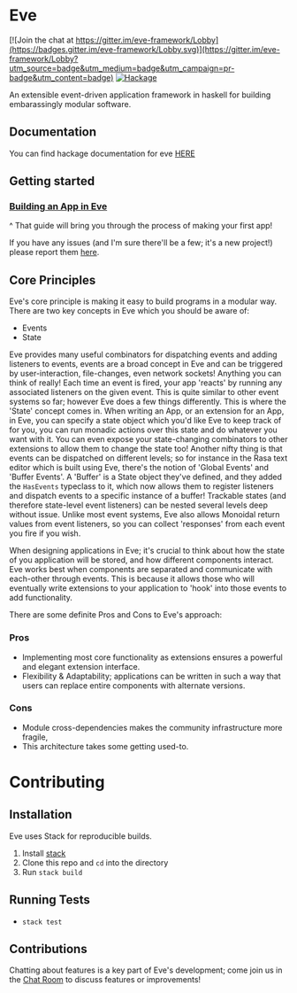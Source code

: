 Eve
===

[![Join the chat at https://gitter.im/eve-framework/Lobby](https://badges.gitter.im/eve-framework/Lobby.svg)](https://gitter.im/eve-framework/Lobby?utm_source=badge&utm_medium=badge&utm_campaign=pr-badge&utm_content=badge)
[![Hackage](https://img.shields.io/badge/hackage-latest-green.svg)](https://hackage.haskell.org/package/eve)

An extensible event-driven application framework in haskell for building embarassingly modular software.

Documentation
-------------
You can find hackage documentation for eve [HERE](https://hackage.haskell.org/package/eve)

Getting started
---------------
### [Building an App in Eve](https://github.com/ChrisPenner/eve/blob/master/docs/Building-An-App.md)

\^ That guide will bring you through the process of making your first app!

If you have any issues (and I'm sure there'll be a few; it's a new project!)
please report them [here](https://github.com/ChrisPenner/eve/issues).

Core Principles
---------------

Eve's core principle is making it easy to build programs in a modular way.
There are two key concepts in Eve which you should be aware of:

- Events
- State

Eve provides many useful combinators for dispatching events and adding
listeners to events, events are a broad concept in Eve and can be triggered by
user-interaction, file-changes, even network sockets! Anything you can think of
really! Each time an event is fired, your app 'reacts' by running any
associated listeners on the given event. This is quite similar to other event
systems so far; however Eve does a few things differently. This is where the
'State' concept comes in. When writing an App, or an extension for an App, in
Eve, you can specify a state object which you'd like Eve to keep track of for
you, you can run monadic actions over this state and do whatever you want with
it. You can even expose your state-changing combinators to other extensions to
allow them to change the state too! Another nifty thing is that events can be
dispatched on different levels; so for instance in the Rasa text editor which
is built using Eve, there's the notion of 'Global Events' and 'Buffer Events'.
A 'Buffer' is a State object they've defined, and they added the `HasEvents`
typeclass to it, which now allows them to register listeners and dispatch
events to a specific instance of a buffer! Trackable states (and therefore
state-level event listeners) can be nested several levels deep without issue.
Unlike most event systems, Eve also allows Monoidal return values from event
listeners, so you can collect 'responses' from each event you fire if you wish.

When designing applications in Eve; it's crucial to think about how the
state of you application will be stored, and how different components interact.
Eve works best when components are separated and communicate with each-other through
events. This is because it allows those who will eventually write extensions to your
application to 'hook' into those events to add functionality.

There are some definite Pros and Cons to Eve's approach:

### Pros

-   Implementing most core functionality as extensions ensures a powerful and
    elegant extension interface.
-   Flexibility & Adaptability; applications can be written in such a way that
    users can replace entire components with alternate versions.

### Cons

-   Module cross-dependencies makes the community infrastructure more fragile,
-   This architecture takes some getting used-to.


Contributing
============

Installation
------------

Eve uses Stack for reproducible builds.

1. Install [stack](http://seanhess.github.io/2015/08/04/practical-haskell-getting-started.html)
3. Clone this repo and `cd` into the directory
4. Run `stack build`

Running Tests
-------------

- `stack test`

Contributions
-------------

Chatting about features is a key part of Eve's development; come join us in
the [Chat Room](https://gitter.im/eve-framework/Lobby) to discuss features or 
improvements!
